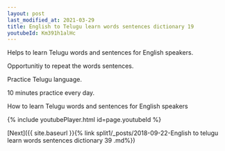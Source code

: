 ```yaml
---
layout: post
last_modified_at: 2021-03-29
title: English to Telugu learn words sentences dictionary 19 
youtubeId: Km391h1alHc
---
```

 
 
Helps to learn Telugu words and sentences for English speakers.

Opportunitiy to repeat the words sentences. 

Practice Telugu language. 
 
10 minutes practice every day. 
 
How to learn Telugu words and sentences for English speakers 
 
{% include youtubePlayer.html id=page.youtubeId %}
 
 
[Next]({{ site.baseurl }}{% link  split1/_posts/2018-09-22-English to telugu learn words sentences dictionary 39 .md%})
 
